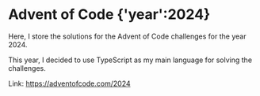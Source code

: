 # Advent of Code {'year':2024}

Here, I store the solutions for the Advent of Code challenges for the year 2024.

This year, I decided to use TypeScript as my main language for solving the challenges.

Link: https://adventofcode.com/2024